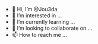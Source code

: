 - 👋 Hi, I’m @Jou3da
- 👀 I’m interested in ...
- 🌱 I’m currently learning ...
- 💞️ I’m looking to collaborate on ...
- 📫 How to reach me ...

<!---
Jou3da/Jou3da is a ✨ special ✨ repository because its `README.md` (this file) appears on your GitHub profile.
You can click the Preview link to take a look at your changes.
--->
